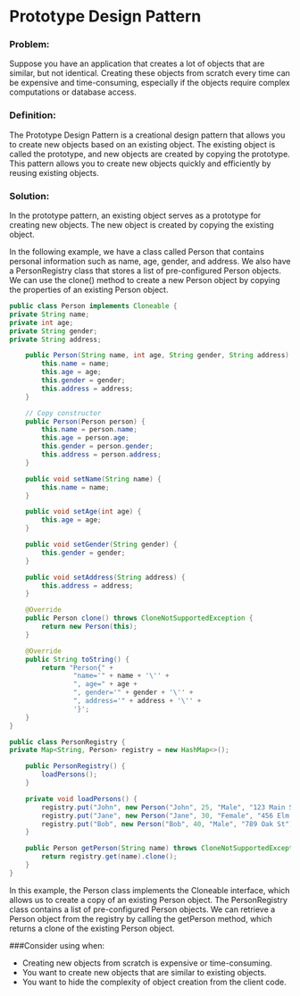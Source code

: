 # Prototype Design Pattern
### Problem:
Suppose you have an application that creates a lot of objects that are similar, but not identical. Creating these 
objects from scratch every time can be expensive and time-consuming, especially if the objects require complex 
computations or database access.

### Definition:
The Prototype Design Pattern is a creational design pattern that allows you to create new objects based on an existing 
object. The existing object is called the prototype, and new objects are created by copying the prototype. This pattern 
allows you to create new objects quickly and efficiently by reusing existing objects.

### Solution:
In the prototype pattern, an existing object serves as a prototype for creating new objects. The new object is created 
by copying the existing object.

In the following example, we have a class called Person that contains personal information such as name, age, gender, 
and address. We also have a PersonRegistry class that stores a list of pre-configured Person objects. We can use the 
clone() method to create a new Person object by copying the properties of an existing Person object.

```java
public class Person implements Cloneable {
private String name;
private int age;
private String gender;
private String address;

    public Person(String name, int age, String gender, String address) {
        this.name = name;
        this.age = age;
        this.gender = gender;
        this.address = address;
    }

    // Copy constructor
    public Person(Person person) {
        this.name = person.name;
        this.age = person.age;
        this.gender = person.gender;
        this.address = person.address;
    }

    public void setName(String name) {
        this.name = name;
    }

    public void setAge(int age) {
        this.age = age;
    }

    public void setGender(String gender) {
        this.gender = gender;
    }

    public void setAddress(String address) {
        this.address = address;
    }

    @Override
    public Person clone() throws CloneNotSupportedException {
        return new Person(this);
    }

    @Override
    public String toString() {
        return "Person{" +
                "name='" + name + '\'' +
                ", age=" + age +
                ", gender='" + gender + '\'' +
                ", address='" + address + '\'' +
                '}';
    }
}

public class PersonRegistry {
private Map<String, Person> registry = new HashMap<>();

    public PersonRegistry() {
        loadPersons();
    }

    private void loadPersons() {
        registry.put("John", new Person("John", 25, "Male", "123 Main St"));
        registry.put("Jane", new Person("Jane", 30, "Female", "456 Elm St"));
        registry.put("Bob", new Person("Bob", 40, "Male", "789 Oak St"));
    }

    public Person getPerson(String name) throws CloneNotSupportedException {
        return registry.get(name).clone();
    }
}
```

In this example, the Person class implements the Cloneable interface, which allows us to create a copy of an existing Person object. The PersonRegistry class contains a list of pre-configured Person objects. We can retrieve a Person object from the registry by calling the getPerson method, which returns a clone of the existing Person object.

###Consider using when:
- Creating new objects from scratch is expensive or time-consuming.
- You want to create new objects that are similar to existing objects.
- You want to hide the complexity of object creation from the client code.